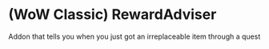 # (WoW Classic) RewardAdviser
Addon that tells you when you just got an irreplaceable item through  a quest
